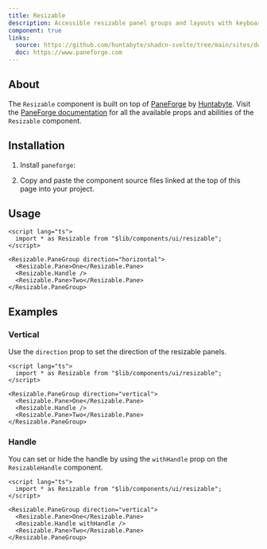 ```yaml
---
title: Resizable
description: Accessible resizable panel groups and layouts with keyboard support.
component: true
links:
  source: https://github.com/huntabyte/shadcn-svelte/tree/main/sites/docs/src/lib/registry/default/ui/resizable
  doc: https://www.paneforge.com
---
```


<script>
	import { ComponentPreview, ManualInstall, PMAddComp, PMInstall } from '$lib/components/docs'
</script>

<ComponentPreview name="resizable-demo">

<div></div>

</ComponentPreview>

## About

The `Resizable` component is built on top of [PaneForge](https://github.com/svecosystem/paneforge) by [Huntabyte](https://github.com/huntabyte). Visit the [PaneForge documentation](https://paneforge.com) for all the available props and abilities of the `Resizable` component.

## Installation

<PMAddComp name="resizable" />

<ManualInstall>

1. Install `paneforge`:

<PMInstall command="paneforge -D" />

2. Copy and paste the component source files linked at the top of this page into your project.

</ManualInstall>

## Usage

```svelte
<script lang="ts">
  import * as Resizable from "$lib/components/ui/resizable";
</script>

<Resizable.PaneGroup direction="horizontal">
  <Resizable.Pane>One</Resizable.Pane>
  <Resizable.Handle />
  <Resizable.Pane>Two</Resizable.Pane>
</Resizable.PaneGroup>
```

## Examples

### Vertical

Use the `direction` prop to set the direction of the resizable panels.

<ComponentPreview name="resizable-vertical">

<div></div>

</ComponentPreview>

```svelte showLineNumbers {5}
<script lang="ts">
  import * as Resizable from "$lib/components/ui/resizable";
</script>

<Resizable.PaneGroup direction="vertical">
  <Resizable.Pane>One</Resizable.Pane>
  <Resizable.Handle />
  <Resizable.Pane>Two</Resizable.Pane>
</Resizable.PaneGroup>
```

### Handle

You can set or hide the handle by using the `withHandle` prop on the `ResizableHandle` component.

<ComponentPreview name="resizable-handle">

<div></div>

</ComponentPreview>

```svelte showLineNumbers {7}
<script lang="ts">
  import * as Resizable from "$lib/components/ui/resizable";
</script>

<Resizable.PaneGroup direction="vertical">
  <Resizable.Pane>One</Resizable.Pane>
  <Resizable.Handle withHandle />
  <Resizable.Pane>Two</Resizable.Pane>
</Resizable.PaneGroup>
```
